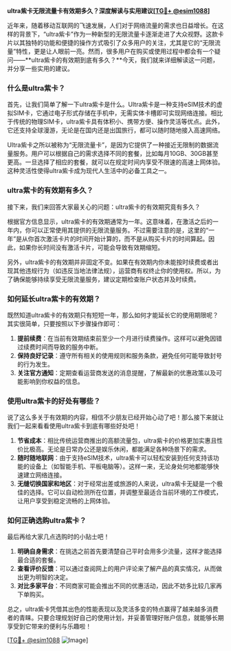 **ultra紫卡无限流量卡有效期多久？深度解读与实用建议[[TG💪+ @esim1088](https://t.me/s/esim1088)]**

近年来，随着移动互联网的飞速发展，人们对于网络流量的需求也日益增长。在这样的背景下，“ultra紫卡”作为一种新型的无限流量卡逐渐走进了大众视野。这款卡片以其独特的功能和便捷的操作方式吸引了众多用户的关注，尤其是它的“无限流量”特性，更是让人眼前一亮。然而，很多用户在购买或使用过程中都会有一个疑问——**ultra紫卡的有效期到底有多久？**今天，我们就来详细解读这一问题，并分享一些实用的建议。

### **什么是ultra紫卡？**

首先，让我们简单了解一下ultra紫卡是什么。Ultra紫卡是一种支持eSIM技术的虚拟SIM卡，它通过电子形式存储在手机中，无需实体卡槽即可实现网络连接。相比于传统的物理SIM卡，ultra紫卡具有体积小、携带方便、操作灵活等优点。此外，它还支持全球漫游，无论是在国内还是出国旅行，都可以随时随地接入高速网络。

Ultra紫卡之所以被称为“无限流量卡”，是因为它提供了一种接近无限制的数据流量服务。用户可以根据自己的需求选择不同的套餐，比如每月10GB、30GB甚至更高。一旦选择了相应的套餐，就可以在规定时间内享受不限速的高速上网体验。这种灵活性使得ultra紫卡成为现代人生活中的必备工具之一。

### **ultra紫卡的有效期有多久？**

接下来，我们来回答大家最关心的问题：ultra紫卡的有效期究竟有多久？

根据官方信息显示，ultra紫卡的有效期通常为一年。这意味着，在激活之后的一年内，你可以正常使用其提供的无限流量服务。不过需要注意的是，这里的“一年”是从你首次激活卡片的时间开始计算的，而不是从购买卡片的时间算起。因此，如果你长时间没有激活卡片，可能会导致有效期缩短。

另外，ultra紫卡的有效期并非固定不变。如果在有效期内你未能按时续费或者出现其他违规行为（如违反当地法律法规），运营商有权终止你的使用权。所以，为了确保能够持续享受无限流量服务，建议定期检查账户状态并及时续费。

### **如何延长ultra紫卡的有效期？**

既然知道ultra紫卡的有效期只有短短一年，那么如何才能延长它的使用期限呢？其实很简单，只要按照以下步骤操作即可：

1. **提前续费**：在当前有效期结束前至少一个月进行续费操作。这样可以避免因错过续费时间而导致的服务中断。
2. **保持良好记录**：遵守所有相关的使用规则和服务条款，避免任何可能导致封号的行为发生。
3. **关注官方通知**：定期查看运营商发送的消息提醒，了解最新的优惠政策以及可能影响到你权益的信息。

### **使用ultra紫卡的好处有哪些？**

说了这么多关于有效期的内容，相信不少朋友已经开始心动了吧！那么接下来就让我们一起来看看使用ultra紫卡到底有哪些好处吧！

1. **节省成本**：相比传统运营商推出的高额流量包，ultra紫卡的价格更加实惠且性价比极高。无论是日常办公还是娱乐休闲，都能满足各种场景下的需求。
2. **随时随地联网**：由于支持eSIM技术，ultra紫卡可以轻松安装到任何支持该功能的设备上（如智能手机、平板电脑等）。这样一来，无论身处何地都能够快速建立网络连接。
3. **无缝切换国家和地区**：对于经常出差或旅游的人来说，ultra紫卡无疑是一个极佳的选择。它可以自动检测所在位置，并调整至最适合当前环境的工作模式，让用户享受到稳定流畅的上网体验。

### **如何正确选购ultra紫卡？**

最后再给大家几点选购时的小贴士吧！

1. **明确自身需求**：在挑选之前首先要清楚自己平时会用多少流量，这样才能选择最合适的套餐。
2. **查看评价反馈**：可以通过查阅网上的用户评论来了解产品的真实情况，从而做出更为明智的决定。
3. **对比多家平台**：不同商家可能会推出不同的优惠活动，因此不妨多比较几家再下单购买。

总之，ultra紫卡凭借其出色的性能表现以及灵活多变的特点赢得了越来越多消费者的青睐。只要合理规划好自己的使用计划，并妥善管理好账户信息，就能够长期享受到它带来的便利与乐趣啦！

[[TG💪+ @esim1088](https://t.me/s/esim1088) ![Image](https://i.postimg.cc/4NQfJmqS/Snipaste-2025-05-13-00-14-12.png)]